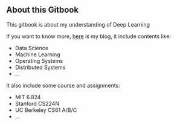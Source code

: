 ## About this Gitbook

This gitbook is about my understanding of Deep Learning



If you want to know more, [here](https://yu-yang.pro/) is my blog, it include contents like:

- Data Science 
- Machine Learning
- Operating Systems
- Distributed Systems
- ...

It also include some course and assignments:

- MIT 6.824
- Stanford CS224N
- UC Berkeley CS61 A/B/C
- ...
